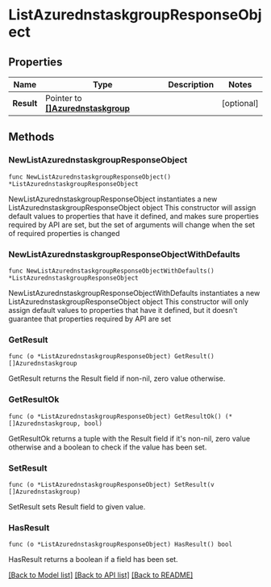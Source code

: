 # ListAzurednstaskgroupResponseObject

## Properties

Name | Type | Description | Notes
------------ | ------------- | ------------- | -------------
**Result** | Pointer to [**[]Azurednstaskgroup**](Azurednstaskgroup.md) |  | [optional] 

## Methods

### NewListAzurednstaskgroupResponseObject

`func NewListAzurednstaskgroupResponseObject() *ListAzurednstaskgroupResponseObject`

NewListAzurednstaskgroupResponseObject instantiates a new ListAzurednstaskgroupResponseObject object
This constructor will assign default values to properties that have it defined,
and makes sure properties required by API are set, but the set of arguments
will change when the set of required properties is changed

### NewListAzurednstaskgroupResponseObjectWithDefaults

`func NewListAzurednstaskgroupResponseObjectWithDefaults() *ListAzurednstaskgroupResponseObject`

NewListAzurednstaskgroupResponseObjectWithDefaults instantiates a new ListAzurednstaskgroupResponseObject object
This constructor will only assign default values to properties that have it defined,
but it doesn't guarantee that properties required by API are set

### GetResult

`func (o *ListAzurednstaskgroupResponseObject) GetResult() []Azurednstaskgroup`

GetResult returns the Result field if non-nil, zero value otherwise.

### GetResultOk

`func (o *ListAzurednstaskgroupResponseObject) GetResultOk() (*[]Azurednstaskgroup, bool)`

GetResultOk returns a tuple with the Result field if it's non-nil, zero value otherwise
and a boolean to check if the value has been set.

### SetResult

`func (o *ListAzurednstaskgroupResponseObject) SetResult(v []Azurednstaskgroup)`

SetResult sets Result field to given value.

### HasResult

`func (o *ListAzurednstaskgroupResponseObject) HasResult() bool`

HasResult returns a boolean if a field has been set.


[[Back to Model list]](../README.md#documentation-for-models) [[Back to API list]](../README.md#documentation-for-api-endpoints) [[Back to README]](../README.md)


